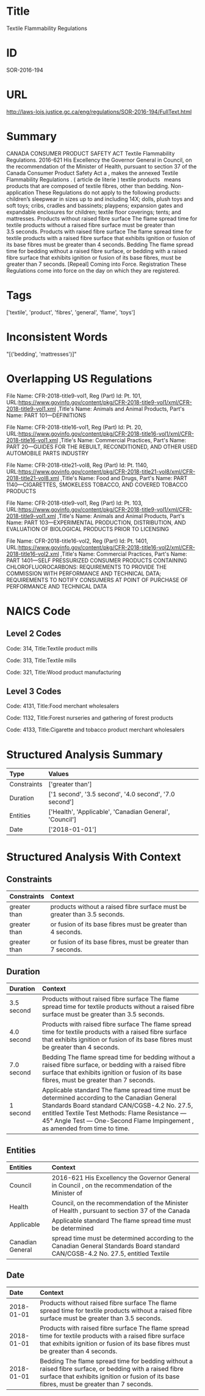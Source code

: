 # Title
Textile Flammability Regulations


# ID
SOR-2016-194

# URL
http://laws-lois.justice.gc.ca/eng/regulations/SOR-2016-194/FullText.html


# Summary
CANADA CONSUMER PRODUCT SAFETY ACT Textile Flammability Regulations.
2016-621 His Excellency the Governor General in Council, on the recommendation of the Minister of Health, pursuant to section 37 of the  Canada Consumer Product Safety Act a , makes the annexed  Textile Flammability Regulations .
( article de literie ) textile products  means products that are composed of textile fibres, other than bedding.
Non-application These Regulations do not apply to the following products: children’s sleepwear in sizes up to and including 14X; dolls, plush toys and soft toys; cribs, cradles and bassinets; playpens; expansion gates and expandable enclosures for children; textile floor coverings; tents; and mattresses.
Products without raised fibre surface The flame spread time for textile products without a raised fibre surface must be greater than 3.5 seconds.
Products with raised fibre surface The flame spread time for textile products with a raised fibre surface that exhibits ignition or fusion of its base fibres must be greater than 4 seconds.
Bedding The flame spread time for bedding without a raised fibre surface, or bedding with a raised fibre surface that exhibits ignition or fusion of its base fibres, must be greater than 7 seconds.
[Repeal] Coming into Force.
Registration These Regulations come into force on the day on which they are registered.


# Tags
['textile', 'product', 'fibres', 'general', 'flame', 'toys']


# Inconsistent Words
"[('bedding', 'mattresses')]"


# Overlapping US Regulations
File Name: CFR-2018-title9-vol1, Reg (Part) Id: Pt. 101, URL:https://www.govinfo.gov/content/pkg/CFR-2018-title9-vol1/xml/CFR-2018-title9-vol1.xml
,Title's Name: Animals and Animal Products, Part's Name: PART 101—DEFINITIONS

File Name: CFR-2018-title16-vol1, Reg (Part) Id: Pt. 20, URL:https://www.govinfo.gov/content/pkg/CFR-2018-title16-vol1/xml/CFR-2018-title16-vol1.xml
,Title's Name: Commercial Practices, Part's Name: PART 20—GUIDES FOR THE REBUILT, RECONDITIONED, AND OTHER USED AUTOMOBILE PARTS INDUSTRY

File Name: CFR-2018-title21-vol8, Reg (Part) Id: Pt. 1140, URL:https://www.govinfo.gov/content/pkg/CFR-2018-title21-vol8/xml/CFR-2018-title21-vol8.xml
,Title's Name: Food and Drugs, Part's Name: PART 1140—CIGARETTES, SMOKELESS TOBACCO, AND COVERED TOBACCO PRODUCTS

File Name: CFR-2018-title9-vol1, Reg (Part) Id: Pt. 103, URL:https://www.govinfo.gov/content/pkg/CFR-2018-title9-vol1/xml/CFR-2018-title9-vol1.xml
,Title's Name: Animals and Animal Products, Part's Name: PART 103—EXPERIMENTAL PRODUCTION, DISTRIBUTION, AND EVALUATION OF BIOLOGICAL PRODUCTS PRIOR TO LICENSING

File Name: CFR-2018-title16-vol2, Reg (Part) Id: Pt. 1401, URL:https://www.govinfo.gov/content/pkg/CFR-2018-title16-vol2/xml/CFR-2018-title16-vol2.xml
,Title's Name: Commercial Practices, Part's Name: PART 1401—SELF PRESSURIZED CONSUMER PRODUCTS CONTAINING CHLOROFLUOROCARBONS: REQUIREMENTS TO PROVIDE THE COMMISSION WITH PERFORMANCE AND TECHNICAL DATA; REQUIREMENTS TO NOTIFY CONSUMERS AT POINT OF PURCHASE OF PERFORMANCE AND TECHNICAL DATA




# NAICS Code
## Level 2 Codes
Code: 314, Title:Textile product mills

Code: 313, Title:Textile mills

Code: 321, Title:Wood product manufacturing




## Level 3 Codes
Code: 4131, Title:Food merchant wholesalers

Code: 1132, Title:Forest nurseries and gathering of forest products

Code: 4133, Title:Cigarette and tobacco product merchant wholesalers







# Structured Analysis Summary
| Type        | Values                                                  |
|:------------|:--------------------------------------------------------|
| Constraints | ['greater than']                                        |
| Duration    | ['1 second', '3.5 second', '4.0 second', '7.0 second']  |
| Entities    | ['Health', 'Applicable', 'Canadian General', 'Council'] |
| Date        | ['2018-01-01']                                          |


# Structured Analysis With Context
 


## Constraints
| Constraints   | Context                                                                    |
|:--------------|:---------------------------------------------------------------------------|
| greater than  | products without a raised fibre surface must be greater than  3.5 seconds. |
| greater than  | or fusion of its base fibres must be greater than  4 seconds.              |
| greater than  | or fusion of its base fibres, must be greater than  7 seconds.             |


## Duration
| Duration   | Context                                                                                                                                                                                                                                                                         |
|:-----------|:--------------------------------------------------------------------------------------------------------------------------------------------------------------------------------------------------------------------------------------------------------------------------------|
| 3.5 second | Products without raised fibre surface The flame spread time for textile products without a raised fibre surface must be greater than 3.5 seconds.                                                                                                                               |
| 4.0 second | Products with raised fibre surface The flame spread time for textile products with a raised fibre surface that exhibits ignition or fusion of its base fibres must be greater than 4 seconds.                                                                                   |
| 7.0 second | Bedding The flame spread time for bedding without a raised fibre surface, or bedding with a raised fibre surface that exhibits ignition or fusion of its base fibres, must be greater than 7 seconds.                                                                           |
| 1 second   | Applicable standard The flame spread time must be determined according to the Canadian General Standards Board standard CAN/CGSB-4.2 No. 27.5, entitled  Textile Test Methods: Flame Resistance — 45° Angle Test — One-Second Flame Impingement , as amended from time to time. |


## Entities
| Entities         | Context                                                                                                                           |
|:-----------------|:----------------------------------------------------------------------------------------------------------------------------------|
| Council          | 2016-621 His Excellency the Governor General in  Council , on the recommendation of the Minister of                               |
| Health           | Council, on the recommendation of the Minister of Health , pursuant to section 37 of the Canada                                   |
| Applicable       | Applicable standard The flame spread time must be determined                                                                      |
| Canadian General | spread time must be determined according to the Canadian General Standards Board standard CAN/CGSB-4.2 No. 27.5, entitled Textile |


## Date
| Date       | Context                                                                                                                                                                                               |
|:-----------|:------------------------------------------------------------------------------------------------------------------------------------------------------------------------------------------------------|
| 2018-01-01 | Products without raised fibre surface The flame spread time for textile products without a raised fibre surface must be greater than 3.5 seconds.                                                     |
| 2018-01-01 | Products with raised fibre surface The flame spread time for textile products with a raised fibre surface that exhibits ignition or fusion of its base fibres must be greater than 4 seconds.         |
| 2018-01-01 | Bedding The flame spread time for bedding without a raised fibre surface, or bedding with a raised fibre surface that exhibits ignition or fusion of its base fibres, must be greater than 7 seconds. |


